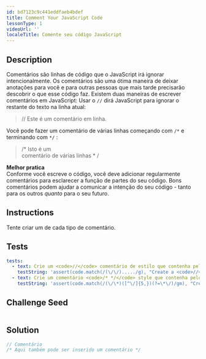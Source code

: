 ```yaml
---
id: bd7123c9c441eddfaeb4bdef
title: Comment Your JavaScript Code
lessonType: 1
videoUrl: ''
localeTitle: Comente seu código JavaScript
---
```


## Description
<section id="description"> Comentários são linhas de código que o JavaScript irá ignorar intencionalmente. Os comentários são uma ótima maneira de deixar anotações para você e para outras pessoas que mais tarde precisarão descobrir o que esse código faz. Existem duas maneiras de escrever comentários em JavaScript: Usar o <code>//</code> dirá JavaScript para ignorar o restante do texto na linha atual: <blockquote> // Este é um comentário em linha. </blockquote> Você pode fazer um comentário de várias linhas começando com <code>/*</code> e terminando com <code>*/</code> : <blockquote> /* Isto é um <br> comentário de várias linhas * / </blockquote> <strong>Melhor pratica</strong> <br> Conforme você escreve o código, você deve adicionar regularmente comentários para esclarecer a função de partes do seu código. Bons comentários podem ajudar a comunicar a intenção do seu código - tanto para os outros <em>quanto</em> para o seu futuro. </section>

## Instructions
<section id="instructions"> Tente criar um de cada tipo de comentário. </section>

## Tests
<section id='tests'>

```yml
tests:
  - text: Crie um <code>//</code> comentário de estilo que contenha pelo menos cinco letras.
    testString: 'assert(code.match(/(\/\/)...../g), "Create a <code>//</code> style comment that contains at least five letters.");'
  - text: Crie um comentário <code>/* */</code> style que contenha pelo menos cinco letras.
    testString: 'assert(code.match(/(\/\*)([^\/]{5,})(?=\*\/)/gm), "Create a <code>/* */</code> style comment that contains at least five letters.");'

```

</section>

## Challenge Seed
<section id='challengeSeed'>

<div id='js-seed'>

```js

```

</div>



</section>

## Solution
<section id='solution'>

```js
// Comentário
/* Aqui também pode ser inserido um comentário */
```
</section>
